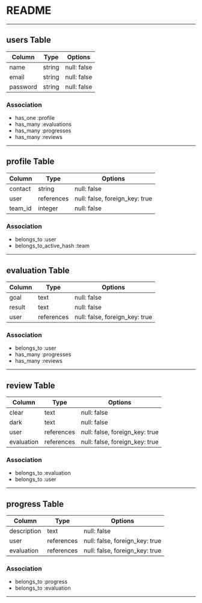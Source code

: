 # README
---
## users Table

| Column   | Type   | Options     |
| -------- | ------ | ----------- |
| name     | string | null: false |
| email    | string | null: false |
| password | string | null: false |

### Association
* has_one :profile
* has_many :evaluations
* has_many :progresses
* has_many :reviews
---
## profile Table

| Column  | Type       | Options                        |
| ------- | ---------- | ------------------------------ |
| contact | string     | null: false                    |
| user    | references | null: false, foreign_key: true |
| team_id | integer    | null: false                    |

### Association
* belongs_to :user
* belongs_to_active_hash :team
---
## evaluation Table

| Column | Type       | Options                        |
| ------ | ---------- | ------------------------------ |
| goal   | text       | null: false                    |
| result | text       | null: false                    |
| user   | references | null: false, foreign_key: true |

### Association
* belongs_to :user
* has_many :progresses
* has_many :reviews
---
## review Table

| Column     | Type       | Options                        |
| ---------- | ---------- | ------------------------------ |
| clear      | text       | null: false                    |
| dark       | text       | null: false                    |
| user       | references | null: false, foreign_key: true |
| evaluation | references | null: false, foreign_key: true |

### Association
* belongs_to :evaluation
* belongs_to :user

---
## progress Table

| Column      | Type       | Options                        |
| ----------- | ---------- | ------------------------------ |
| description | text       | null: false                    |
| user        | references | null: false, foreign_key: true |
| evaluation  | references | null: false, foreign_key: true |

### Association
* belongs_to :progress
* belongs_to :evaluation
---